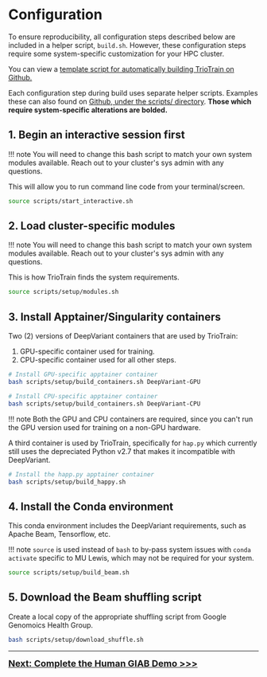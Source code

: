 # Configuration

To ensure reproducibility, all configuration steps described below are included in a helper script, `build.sh`. However, these configuration steps require some system-specific customization for your HPC cluster.

You can view a [template script for automatically building TrioTrain on Github.](https://github.com/jkalleberg/DV-TrioTrain/scripts/setup/build.sh)

Each configuration step during build uses separate helper scripts. Examples these can also found on [Github, under the scripts/ directory](https://github.com/jkalleberg/DV-TrioTrain/scripts/setup/). **Those which require system-specific alterations are bolded.**

## **1. Begin an interactive session first**

!!! note
    You will need to change this bash script to match your own system modules available. Reach out to your cluster's sys admin with any questions.

This will allow you to run command line code from your terminal/screen.

```bash
source scripts/start_interactive.sh
```

## **2. Load cluster-specific modules**

!!! note
    You will need to change this bash script to match your own system modules available. Reach out to your cluster's sys admin with any questions.

This is how TrioTrain finds the system requirements.

```bash
source scripts/setup/modules.sh
```

## 3. Install Apptainer/Singularity containers

Two (2) versions of DeepVariant containers that are used by TrioTrain:

1. GPU-specific container used for training.
2. CPU-specific container used for all other steps.

```bash
# Install GPU-specific apptainer container
bash scripts/setup/build_containers.sh DeepVariant-GPU

# Install CPU-specific apptainer container
bash scripts/setup/build_containers.sh DeepVariant-CPU
```

!!! note
    Both the GPU and CPU containers are required, since you can't run the GPU version used for training on a non-GPU hardware.

A third container is used by TrioTrain, specifically for `hap.py` which currently still uses the depreciated Python v2.7 that makes it incompatible with DeepVariant.

```bash
# Install the happ.py apptainer container
bash scripts/setup/build_happy.sh
```

## 4. Install the Conda environment

This conda environment includes the DeepVariant requirements, such as Apache Beam, Tensorflow, etc.

!!! note
    `source` is used instead of `bash` to by-pass system issues with `conda activate` specific to MU Lewis, which may not be required for your system.

```bash
source scripts/setup/build_beam.sh
```

## 5. Download the Beam shuffling script

Create a local copy of the appropriate shuffling script from Google Genomoics Health Group.

```bash
bash scripts/setup/download_shuffle.sh
```

---

<font size= "4"> **[Next: Complete the Human GIAB Demo >>>](walk-through.md)** </font>
